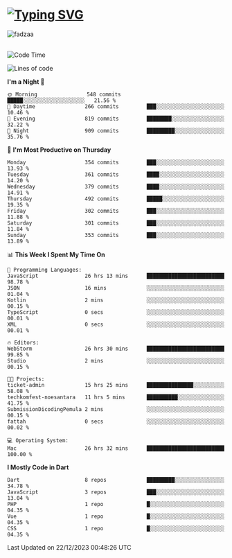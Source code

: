 
<h1 align="left"><a href="https://git.io/typing-svg"><img src="https://readme-typing-svg.demolab.com?font=Fira+Code&pause=1000&color=F7F7F7&random=false&width=600&lines=Hi+%F0%9F%91%8B%2C+I'm+Fattah+Anggit+Al+Dzakwan;Junior+Software+Developer+from+SMK+Raden+Umar+Said" alt="Typing SVG" /></a></h1>


<div align="left" display="flex"> 
  <img src="https://komarev.com/ghpvc/?username=fadzaa&label=Profile%20views&color=0e75b6&style=flat" alt="fadzaa" /> 
</div>

<br/>

<!--START_SECTION:waka-->
![Code Time](http://img.shields.io/badge/Code%20Time-189%20hrs%2015%20mins-blue)

![Lines of code](https://img.shields.io/badge/From%20Hello%20World%20I%27ve%20Written-388.3%20thousand%20lines%20of%20code-blue)

**I'm a Night 🦉** 

```text
🌞 Morning                548 commits         █████░░░░░░░░░░░░░░░░░░░░   21.56 % 
🌆 Daytime                266 commits         ███░░░░░░░░░░░░░░░░░░░░░░   10.46 % 
🌃 Evening                819 commits         ████████░░░░░░░░░░░░░░░░░   32.22 % 
🌙 Night                  909 commits         █████████░░░░░░░░░░░░░░░░   35.76 % 
```
📅 **I'm Most Productive on Thursday** 

```text
Monday                   354 commits         ███░░░░░░░░░░░░░░░░░░░░░░   13.93 % 
Tuesday                  361 commits         ████░░░░░░░░░░░░░░░░░░░░░   14.20 % 
Wednesday                379 commits         ████░░░░░░░░░░░░░░░░░░░░░   14.91 % 
Thursday                 492 commits         █████░░░░░░░░░░░░░░░░░░░░   19.35 % 
Friday                   302 commits         ███░░░░░░░░░░░░░░░░░░░░░░   11.88 % 
Saturday                 301 commits         ███░░░░░░░░░░░░░░░░░░░░░░   11.84 % 
Sunday                   353 commits         ███░░░░░░░░░░░░░░░░░░░░░░   13.89 % 
```


📊 **This Week I Spent My Time On** 

```text
💬 Programming Languages: 
JavaScript               26 hrs 13 mins      █████████████████████████   98.78 % 
JSON                     16 mins             ░░░░░░░░░░░░░░░░░░░░░░░░░   01.04 % 
Kotlin                   2 mins              ░░░░░░░░░░░░░░░░░░░░░░░░░   00.15 % 
TypeScript               0 secs              ░░░░░░░░░░░░░░░░░░░░░░░░░   00.01 % 
XML                      0 secs              ░░░░░░░░░░░░░░░░░░░░░░░░░   00.01 % 

🔥 Editors: 
WebStorm                 26 hrs 30 mins      █████████████████████████   99.85 % 
Studio                   2 mins              ░░░░░░░░░░░░░░░░░░░░░░░░░   00.15 % 

🐱‍💻 Projects: 
ticket-admin             15 hrs 25 mins      ███████████████░░░░░░░░░░   58.08 % 
techkomfest-noesantara   11 hrs 5 mins       ██████████░░░░░░░░░░░░░░░   41.75 % 
SubmissionDicodingPemula 2 mins              ░░░░░░░░░░░░░░░░░░░░░░░░░   00.15 % 
fattah                   0 secs              ░░░░░░░░░░░░░░░░░░░░░░░░░   00.02 % 

💻 Operating System: 
Mac                      26 hrs 32 mins      █████████████████████████   100.00 % 
```

**I Mostly Code in Dart** 

```text
Dart                     8 repos             █████████░░░░░░░░░░░░░░░░   34.78 % 
JavaScript               3 repos             ███░░░░░░░░░░░░░░░░░░░░░░   13.04 % 
PHP                      1 repo              █░░░░░░░░░░░░░░░░░░░░░░░░   04.35 % 
Vue                      1 repo              █░░░░░░░░░░░░░░░░░░░░░░░░   04.35 % 
CSS                      1 repo              █░░░░░░░░░░░░░░░░░░░░░░░░   04.35 % 
```




 Last Updated on 22/12/2023 00:48:26 UTC
<!--END_SECTION:waka-->
